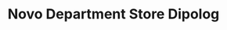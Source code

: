 ---
title: "Novo Department Store Dipolog"
url: /dipolog-city/novo-department-store-dipolog/
shop: department store
---